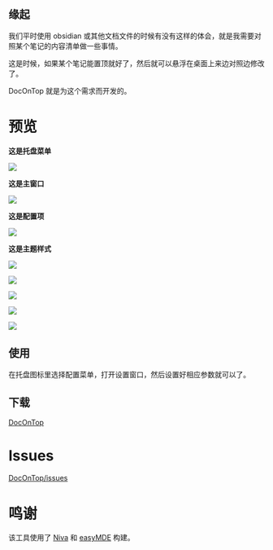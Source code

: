 ## 缘起

我们平时使用 obsidian 或其他文档文件的时候有没有这样的体会，就是我需要对照某个笔记的内容清单做一些事情。

这是时候，如果某个笔记能置顶就好了，然后就可以悬浮在桌面上来边对照边修改了。

DocOnTop 就是为这个需求而开发的。

# 预览


**这是托盘菜单**

![](https://cdn.jsdelivr.net/gh/wish5115/Niva-DocOnTop@main/screenshots/app-20240402200049126.png)

**这是主窗口**

![](https://cdn.jsdelivr.net/gh/wish5115/Niva-DocOnTop@main/screenshots/app-20240402195913205.png)

**这是配置项**

![](https://cdn.jsdelivr.net/gh/wish5115/Niva-DocOnTop@main/screenshots/app-20240405153218437.png)

**这是主题样式**

![](https://cdn.jsdelivr.net/gh/wish5115/Niva-DocOnTop@main/screenshots/theme-list.png)

<div>

![](https://cdn.jsdelivr.net/gh/wish5115/Niva-DocOnTop@main/screenshots/theme-default.png)

![](https://cdn.jsdelivr.net/gh/wish5115/Niva-DocOnTop@main/screenshots/theme-monokai.png)

![](https://cdn.jsdelivr.net/gh/wish5115/Niva-DocOnTop@main/screenshots/theme-solarized-light.png)

![](https://cdn.jsdelivr.net/gh/wish5115/Niva-DocOnTop@main/screenshots/theme-solarized-dark.png)

</div>


## 使用

在托盘图标里选择配置菜单，打开设置窗口，然后设置好相应参数就可以了。

## 下载

[DocOnTop](https://github.com/wish5115/Niva-DocOnTop/releases/tag)

# Issues

[DocOnTop/issues](https://github.com/wish5115/Niva-DocOnTop/issues)

# 鸣谢

该工具使用了 [Niva](https://bramblex.github.io/niva/) 和 [easyMDE](https://github.com/Ionaru/easy-markdown-editor) 构建。